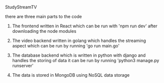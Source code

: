 StudyStreamTV

there are three main parts to the code

1. The frontend written in React which can be run with 'npm run dev' after downloading the node modules
2. The video backend written in golang which handles the streaming aspect which can be run by running 'go run main.go'
3. The database backend which is written in python with django and handles the storing of data it can be run by running 'python3 manage.py runserver'

4. The data is stored in MongoDB using NoSQL data storage
